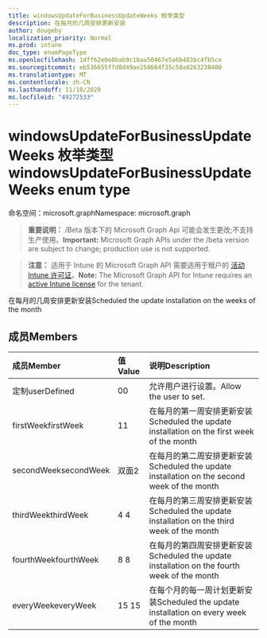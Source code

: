```yaml
---
title: windowsUpdateForBusinessUpdateWeeks 枚举类型
description: 在每月的几周安排更新安装
author: dougeby
localization_priority: Normal
ms.prod: intune
doc_type: enumPageType
ms.openlocfilehash: 1dff62e0e8bab9c1baa50467e5a6b483bc4fb5ce
ms.sourcegitcommit: eb536655ffd8d49ae258664f35c50a8263238400
ms.translationtype: MT
ms.contentlocale: zh-CN
ms.lasthandoff: 11/18/2020
ms.locfileid: "49272533"
---
```

# <a name="windowsupdateforbusinessupdateweeks-enum-type"></a><span data-ttu-id="924f2-103">windowsUpdateForBusinessUpdateWeeks 枚举类型</span><span class="sxs-lookup"><span data-stu-id="924f2-103">windowsUpdateForBusinessUpdateWeeks enum type</span></span>

<span data-ttu-id="924f2-104">命名空间：microsoft.graph</span><span class="sxs-lookup"><span data-stu-id="924f2-104">Namespace: microsoft.graph</span></span>

> <span data-ttu-id="924f2-105">**重要说明：** /Beta 版本下的 Microsoft Graph Api 可能会发生更改;不支持生产使用。</span><span class="sxs-lookup"><span data-stu-id="924f2-105">**Important:** Microsoft Graph APIs under the /beta version are subject to change; production use is not supported.</span></span>

> <span data-ttu-id="924f2-106">**注意：** 适用于 Intune 的 Microsoft Graph API 需要适用于租户的 [活动 Intune 许可证](https://go.microsoft.com/fwlink/?linkid=839381)。</span><span class="sxs-lookup"><span data-stu-id="924f2-106">**Note:** The Microsoft Graph API for Intune requires an [active Intune license](https://go.microsoft.com/fwlink/?linkid=839381) for the tenant.</span></span>

<span data-ttu-id="924f2-107">在每月的几周安排更新安装</span><span class="sxs-lookup"><span data-stu-id="924f2-107">Scheduled the update installation on the weeks of the month</span></span>

## <a name="members"></a><span data-ttu-id="924f2-108">成员</span><span class="sxs-lookup"><span data-stu-id="924f2-108">Members</span></span>
|<span data-ttu-id="924f2-109">成员</span><span class="sxs-lookup"><span data-stu-id="924f2-109">Member</span></span>|<span data-ttu-id="924f2-110">值</span><span class="sxs-lookup"><span data-stu-id="924f2-110">Value</span></span>|<span data-ttu-id="924f2-111">说明</span><span class="sxs-lookup"><span data-stu-id="924f2-111">Description</span></span>|
|:---|:---|:---|
|<span data-ttu-id="924f2-112">定制</span><span class="sxs-lookup"><span data-stu-id="924f2-112">userDefined</span></span>|<span data-ttu-id="924f2-113">0</span><span class="sxs-lookup"><span data-stu-id="924f2-113">0</span></span>|<span data-ttu-id="924f2-114">允许用户进行设置。</span><span class="sxs-lookup"><span data-stu-id="924f2-114">Allow the user to set.</span></span>|
|<span data-ttu-id="924f2-115">firstWeek</span><span class="sxs-lookup"><span data-stu-id="924f2-115">firstWeek</span></span>|<span data-ttu-id="924f2-116">1</span><span class="sxs-lookup"><span data-stu-id="924f2-116">1</span></span>|<span data-ttu-id="924f2-117">在每月的第一周安排更新安装</span><span class="sxs-lookup"><span data-stu-id="924f2-117">Scheduled the update installation on the first week of the month</span></span>|
|<span data-ttu-id="924f2-118">secondWeek</span><span class="sxs-lookup"><span data-stu-id="924f2-118">secondWeek</span></span>|<span data-ttu-id="924f2-119">双面</span><span class="sxs-lookup"><span data-stu-id="924f2-119">2</span></span>|<span data-ttu-id="924f2-120">在每月的第二周安排更新安装</span><span class="sxs-lookup"><span data-stu-id="924f2-120">Scheduled the update installation on the second week of the month</span></span>|
|<span data-ttu-id="924f2-121">thirdWeek</span><span class="sxs-lookup"><span data-stu-id="924f2-121">thirdWeek</span></span>|<span data-ttu-id="924f2-122">4 </span><span class="sxs-lookup"><span data-stu-id="924f2-122">4</span></span>|<span data-ttu-id="924f2-123">在每月的第三周安排更新安装</span><span class="sxs-lookup"><span data-stu-id="924f2-123">Scheduled the update installation on the third week of the month</span></span>|
|<span data-ttu-id="924f2-124">fourthWeek</span><span class="sxs-lookup"><span data-stu-id="924f2-124">fourthWeek</span></span>|<span data-ttu-id="924f2-125">8 </span><span class="sxs-lookup"><span data-stu-id="924f2-125">8</span></span>|<span data-ttu-id="924f2-126">在每月的第四周安排更新安装</span><span class="sxs-lookup"><span data-stu-id="924f2-126">Scheduled the update installation on the fourth week of the month</span></span>|
|<span data-ttu-id="924f2-127">everyWeek</span><span class="sxs-lookup"><span data-stu-id="924f2-127">everyWeek</span></span>|<span data-ttu-id="924f2-128">15 </span><span class="sxs-lookup"><span data-stu-id="924f2-128">15</span></span>|<span data-ttu-id="924f2-129">在每个月的每一周计划更新安装</span><span class="sxs-lookup"><span data-stu-id="924f2-129">Scheduled the update installation on every week of the month</span></span>|





